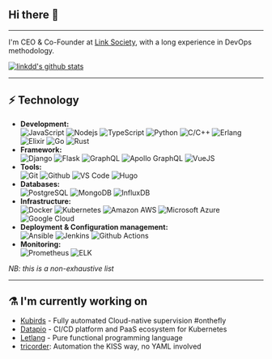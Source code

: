 ## Hi there 👋

---

I'm CEO & Co-Founder at [Link Society](https://link-society.com), with a long experience in DevOps methodology.

[![linkdd's github stats](https://github-readme-stats.vercel.app/api?username=linkdd&theme=dark&show_icons=true)](https://github.com/linkdd)

---

## :zap: Technology

 - **Development:**<br/>
   ![JavaScript](https://img.shields.io/badge/-JavaScript-black?style=flat-square&logo=javascript)
   ![Nodejs](https://img.shields.io/badge/-Nodejs-black?style=flat-square&logo=Node.js)
   ![TypeScript](https://img.shields.io/badge/-TypeScript-black?style=flat-square&logo=typescript)
   ![Python](https://img.shields.io/badge/-Python-black?style=flat-square&logo=Python)
   ![C/C++](https://img.shields.io/badge/-C/C++-00599C?style=flat-square&logo=c)
   ![Erlang](https://img.shields.io/badge/-Erlang-A90533?style=flat-square&logo=erlang)
   ![Elixir](https://img.shields.io/badge/-Elixir-4B275F?style=flat-square&logo=elixir)
   ![Go](https://img.shields.io/badge/-Go-black?style=flat-square&logo=go)
   ![Rust](https://img.shields.io/badge/-Rust-black?style=flat-square&logo=rust)
 - **Framework:**<br/>
   ![Django](https://img.shields.io/badge/-Django-092E20?style=flat-square&logo=django)
   ![Flask](https://img.shields.io/badge/-Flask-black?style=flat-square&logo=flask)
   ![GraphQL](https://img.shields.io/badge/-GraphQL-E10098?style=flat-square&logo=graphql)
   ![Apollo GraphQL](https://img.shields.io/badge/-Apollo%20GraphQL-311C87?style=flat-square&logo=apollo-graphql)
   ![VueJS](https://img.shields.io/badge/-VueJS-black?style=flat-square&logo=vue.js)
 - **Tools:**<br/>
   ![Git](https://img.shields.io/badge/-Git-black?style=flat-square&logo=git)
   ![Github](https://img.shields.io/badge/-Github-black?style=flat-square&logo=github)
   ![VS Code](https://img.shields.io/badge/-VS%20Code-black?style=flat-square&logo=visual-studio-code)
   ![Hugo](https://img.shields.io/badge/-Hugo-black?style=flat-square&logo=hugo)
 - **Databases:**<br/>
   ![PostgreSQL](https://img.shields.io/badge/-PostgreSQL-336791?style=flat-square&logo=postgresql)
   ![MongoDB](https://img.shields.io/badge/-MongoDB-black?style=flat-square&logo=mongodb)
   ![InfluxDB](https://img.shields.io/badge/-InfluxDB-black?style=flat-square&logo=influxdb)
 - **Infrastructure:**<br/>
   ![Docker](https://img.shields.io/badge/-Docker-black?style=flat-square&logo=docker)
   ![Kubernetes](https://img.shields.io/badge/-Kubernetes-black?style=flat-square&logo=kubernetes)
   ![Amazon AWS](https://img.shields.io/badge/Amazon%20AWS-232F3E?style=flat-square&logo=amazon-aws)
   ![Microsoft Azure](https://img.shields.io/badge/Microsoft%20Azure-232F7E?style=flat-square&logo=microsoft-azure)
   ![Google Cloud](https://img.shields.io/badge/Google%20Cloud-black?style=flat-square&logo=google-cloud)
 - **Deployment & Configuration management:**<br/>
   ![Ansible](https://img.shields.io/badge/-Ansible-EE0000?style=flat-square&logo=ansible)
   ![Jenkins](https://img.shields.io/badge/-Jenkins-black?style=flat-square&logo=jenkins)
   ![Github Actions](https://img.shields.io/badge/-Github%20Actions-black?style=flat-square&logo=github-actions)
 - **Monitoring:**<br/>
   ![Prometheus](https://img.shields.io/badge/-Prometheus-black?style=flat-square&logo=prometheus)
   ![ELK](https://img.shields.io/badge/-ELK-black?style=flat-square&logo=elastic-stack)

*NB: this is a non-exhaustive list*

---

## :alembic: I'm currently working on

 - [Kubirds](https://kubirds.com) - Fully automated Cloud-native supervision #onthefly
 - [Datapio](https://datapio.co) - CI/CD platform and PaaS ecosystem for Kubernetes
 - [Letlang](https://letlang.dev) - Pure functional programming language
 - [tricorder](https://linkdd.github.io/tricorder/): Automation the KISS way, no YAML involved
